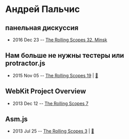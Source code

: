 # Андрей Пальчис

## панельная дискуссия
- 2016 Dec 23 -- [The Rolling Scopes 32. Minsk](https://www.youtube.com/watch?v=qLxO9Pgx05M)    
## Нам больше не нужны тестеры или protractor.js
- 2015 Nov 05 -- [The Rolling Scopes 19](https://www.youtube.com/watch?v=ape9O7qcOXg)  | [:notebook:](http://rolling-scopes.github.io/slides/rs19/automation.pptx)  
## WebKit Project Overview
- 2013 Dec 12 -- [The Rolling Scopes 7](https://www.youtube.com/watch?v=xjL-2f-YWxk)    
## Asm.js
- 2013 Jul 25 -- [The Rolling Scopes 3](https://www.youtube.com/watch?v=NpDnaRlDpGE)  | [:notebook:](https://www.slideshare.net/RollingScopes/asmjs-24648239)  
